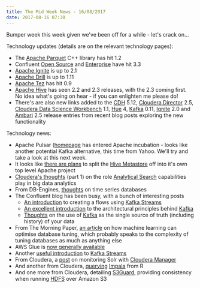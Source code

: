 ```yaml
---
title: The Mid Week News - 16/08/2017
date: 2017-08-16 07:30
---
```

Bumper week this week given we've been off for a while - let's crack on...
<!--more-->

Technology updates (details are on the relevant technology pages):

* The [Apache Parquet](/technologies/apache-parquet) C++ library has hit 1.2
* Confluent [Open Source](/technologies/confluent-open-source/) and [Enterprise](/technologies/confluent-enterprise) have hit 3.3
* [Apache Ignite](/technologies/apache-ignite) is up to 2.1
* [Apache Drill](/technologies/apache-drill) is up to 1.11
* [Apache Tez](/technologies/apache-tez) has hit 0.9
* [Apache Hive](/technologies/apache-hive) has seen 2.2 and 2.3 releases, with the 2.3 coming first.  No idea what's going on hear - if you can enlighten me please do!
* There's are also new links added to the [CDH](/technologies/cloudera-cdh/) 5.12, [Cloudera Director](/technologies/cloudera-director) 2.5, [Cloudera Data Science Workbench](/technologies/cloudera-data-science-workbench) 1.1, [Hue](/technologies/hue) 4, [Kafka](/technologies/apache-kafka) 0.11, [Ignite](/technologies/apache-ignite) 2.0 and [Ambari](/technologies/apache-ambari) 2.5 release entries from recent blog posts exploring the new functionality

Technology news:

* Apache Pulsar ([homepage](https://pulsar.incubator.apache.org/) has entered Apache incubation - looks like another potential Kafka alternative, this time from Yahoo.  We'll try and take a look at this next week.
* It looks like [there are plans](https://cwiki.apache.org/confluence/display/Hive/Metastore+TLP+Proposal) to split the [Hive Metastore](/technologies/apache-hive/hive-metastore/) off into it's own top level Apache project
* [Cloudera's thoughts](http://vision.cloudera.com/top-reasons-why-search-engines-and-big-data-go-hand-in-hand-part-1/) (part 1) on the role [Analytical Search](/tech-categories/analytical-search/) capabilities play in big data analytics
* From DB-Engines, [thoughts](https://db-engines.com/en/blog_post/71) on time series databases
* The Confluent blog has been busy, with a bunch of interesting posts
  * [An introduction](https://www.confluent.io/blog/simplest-useful-kafka-connect-data-pipeline-world-thereabouts-part-1/) to creating a flows using [Kafka Streams](/technologies/apache-kafka/kafka-streams)
  * [An excellent introduction](https://www.confluent.io/blog/apache-kafka-for-service-architectures/) to the architectural principles behind [Kafka](/technologies/apache-kafka)
  * [Thoughts](https://www.confluent.io/blog/messaging-single-source-truth/) on the use of [Kafka](/technologies/apache-kafka/) as the single source of truth (including history) of your data
* From The Morning Paper, [an article](https://blog.acolyer.org/2017/08/11/automatic-database-management-system-tuning-through-large-scale-machine-learning/) on how machine learning can optimise database tuning, which probably speaks to the complexity of tuning databases as much as anything else
* AWS Glue is [now generally available](https://aws.amazon.com/blogs/aws/launch-aws-glue-now-generally-available/)
* Another [useful introduction](https://blog.knoldus.com/2017/07/21/kafka-streams-more-than-just-a-dumb-storage/) to [Kafka Streams](/technologies/apache-kafka/kafka-streams/)
* From Cloudera, a [post](http://blog.cloudera.com/blog/2017/07/quicker-insight-into-apache-solr-and-collection-health/) on monitoring Solr with [Cloudera Manager](/technologies/cloudera-manager/)
* And another from Cloudera, [querying](http://blog.cloudera.com/blog/2017/07/implyr-r-interface-for-apache-impala/) [Impala](/technologies/apache-impala/) from R
* And one more from Cloudera, detailing [S3Guard](http://blog.cloudera.com/blog/2017/08/introducing-s3guard-s3-consistency-for-apache-hadoop/), providing consistency when running [HDFS](/technologies/apache-hadoop/hdfs/) over Amazon S3